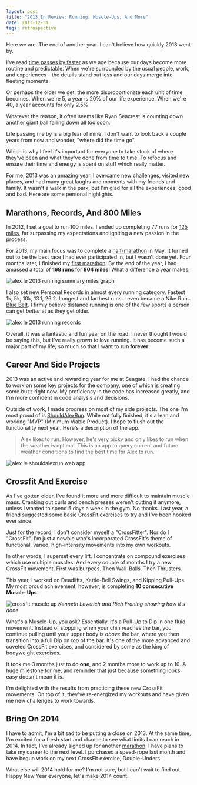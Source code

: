 ```yaml
---
layout: post
title: "2013 In Review: Running, Muscle-Ups, And More"
date: 2013-12-31
tags: retrospective
---
```


Here we are. The end of another year. I can't believe how quickly 2013 went by.

I've read [time passes by faster][1] as we age because our days become more routine and predictable. When we're surrounded by the usual people, work, and experiences - the details stand out less and our days merge into fleeting moments.

Or perhaps the older we get, the more disproportionate each unit of time becomes. When we're 5, a year is 20% of our life experience. When we're 40, a year accounts for only 2.5%.

Whatever the reason, it often seems like Ryan Seacrest is counting down another giant ball falling down all too soon.

Life passing me by is a big fear of mine. I don't want to look back a couple years from now and wonder, "where did the time go".

Which is why I feel it's important for everyone to take stock of where they've been and what they've done from time to time. To refocus and ensure their time and energy is spent on stuff which really matter.

For me, 2013 was an amazing year. I overcame new challenges, visited new places, and had many great laughs and moments with my friends and family. It wasn't a walk in the park, but I'm glad for all the experiences, good and bad. Here are some personal highlights.

## Marathons, Records, And 800 Miles ##

In 2012, I set a goal to run 100 miles. I ended up completing 77 runs for [125 miles][4], far surpassing my expectations and igniting a new passion in the process.

For 2013, my main focus was to complete a [half-marathon][2] in May. It turned out to be the best race I had ever participated in, but I wasn't done yet. Four months later, I finished my [first marathon][3]! By the end of the year, I had amassed a total of **168 runs** for **804 miles**! What a difference a year makes.

![alex le 2013 running summary miles graph](/assets/2013_alex_running_summary.png)

I also set new Personal Records in almost every running category. Fastest 1k, 5k, 10k, 13.1, 26.2. Longest and farthest runs. I even became a Nike Run+ [Blue Belt][7]. I firmly believe distance running is one of the few sports a person can get *better* at as they get older.

![alex le 2013 running records](/assets/2013_alex_running_records.jpg)

Overall, it was a fantastic and fun year on the road. I never thought I would be saying this, but I've really grown to love running. It has become such a major part of my life, so much so that I want to **run forever**.

## Career And Side Projects ##

2013 was an active and rewarding year for me at Seagate. I had the chance to work on some key projects for the company, one of which is creating some buzz right now. My proficiency in the code has increased greatly, and I'm more confident in code analysis and decisions.

Outside of work, I made progress on most of my side projects. The one I'm most proud of is [ShouldAlexRun][5]. While not fully finished, it's a lean and working "MVP" (Minimum Viable Product). I hope to flush out the functionality next year. Here's a description of the app.

> Alex likes to run. However, he's very picky and only likes to run when the weather is optimal. This is an app to query current and future weather conditions to find the best time for Alex to run.

![alex le shouldalexrun web app](/assets/shouldalexrun_1.jpg)

## Crossfit And Exercise ##

As I've gotten older, I've found it more and more difficult to maintain muscle mass. Cranking out curls and bench presses weren't cutting it anymore, unless I wanted to spend 5 days a week in the gym. No thanks. Last year, a friend suggested some basic [CrossFit exercises][8] to try and I've been hooked ever since.

Just for the record, I don't consider myself a "CrossFitter". Nor do I "CrossFit". I'm just a newbie who's incorporated CrossFit's theme of functional, varied, high-intensity movements into my own workouts.

In other words, I superset every lift. I concentrate on compound exercises which use multiple muscles. And every couple of months I try a new CrossFit movement. First was burpees. Then Wall-Balls. Then Thrusters.

This year, I worked on Deadlifts, Kettle-Bell Swings, and Kipping Pull-Ups. My most proud achievement, however, is completing **10 consecutive Muscle-Ups**.

![crossfit muscle up](/assets/crossfit_games_2012_muscle_up.jpg)
_Kenneth Leverich and Rich Froning showing how it's done_

What's a Muscle-Up, you ask? Essentially, it's a Pull-Up to Dip in one fluid movement. Instead of stopping when your chin reaches the bar, you continue pulling until your upper body is *above* the bar, where you then transition into a full Dip on *top* of the bar. It's one of the more advanced and coveted CrossFit exercises, and considered by some as the king of bodyweight exercises.

It took me 3 months just to do **one**, and 2 months more to work up to 10. A huge milestone for me, and reminder that just because something looks easy doesn't mean it is.

I'm delighted with the results from practicing these new CrossFit movements. On top of it, they've re-energized my workouts and have given me new challenges to work towards.

## Bring On 2014 ##

I have to admit, I'm a bit sad to be putting a close on 2013. At the same time, I'm excited for a fresh start and chance to see what limits I can reach in 2014. In fact, I've already signed up for another [marathon][6]. I have plans to take my career to the next level. I purchased a speed-rope last month and have begun work on my next CrossFit exercise, Double-Unders.

What else will 2014 hold for me? I'm not sure, but I can't wait to find out. Happy New Year everyone, let's make 2014 count.

[1]: http://www.npr.org/blogs/krulwich/2010/02/01/122322542/why-does-time-fly-by-as-you-get-older
[2]: /first-half-marathon.html
[3]: /first-marathon.html
[4]: /100-miles.html
[5]: http://shouldalexrun.appspot.com/
[6]: http://www.runcolfax.org/
[7]: http://support-en-us.nikeplus.com/app/answers/detail/a_id/34026/p/3169,3195
[8]: /nasty-girls-of-crossfit.html
